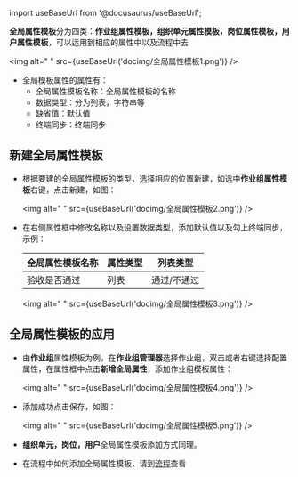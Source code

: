 
import useBaseUrl from '@docusaurus/useBaseUrl';

**全局属性模板**分为四类：**作业组属性模板，组织单元属性模板，岗位属性模板，用户属性模板**，可以运用到相应的属性中以及流程中去

<img alt=" " src={useBaseUrl('docimg/全局属性模板1.png')} />

* 全局模板属性的属性有：
  * 全局属性模板名称：全局属性模板的名称
  * 数据类型：分为列表，字符串等
  * 缺省值：默认值
  * 终端同步：终端同步

## 新建全局属性模板

* 根据要建的全局属性模板的类型，选择相应的位置新建，如选中**作业组属性模板**右键，点击新建，如图：

  <img alt=" " src={useBaseUrl('docimg/全局属性模板2.png')} />

* 在右侧属性框中修改名称以及设置数据类型，添加默认值以及勾上终端同步，示例：

  |全局属性模板名称|属性类型|列表类型|
  |---|---|---|
  |验收是否通过|列表|通过/不通过|

  <img alt=" " src={useBaseUrl('docimg/全局属性模板3.png')} />

## 全局属性模板的应用

* 由**作业组**属性模板为例，在**作业组管理器**选择作业组，双击或者右键选择配置属性，在属性框中点击**新增全局属性**，添加作业组模板属性：

  <img alt=" " src={useBaseUrl('docimg/全局属性模板4.png')} />

* 添加成功点击保存，如图：

  <img alt=" " src={useBaseUrl('docimg/全局属性模板5.png')} />

* **组织单元，岗位，用户**全局属性模板添加方式同理。

* 在流程中如何添加全局属性模板，请到[流程](系统配置手册/流程管理器/流程管理器.md)查看
